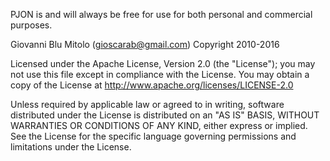 
PJON is and will always be free for use for both personal and commercial purposes.

Giovanni Blu Mitolo (gioscarab@gmail.com) Copyright 2010-2016

Licensed under the Apache License, Version 2.0 (the "License"); you
may not use this file except in compliance with the License. You may obtain a copy of the License at http://www.apache.org/licenses/LICENSE-2.0

Unless required by applicable law or agreed to in writing, software
distributed under the License is distributed on an "AS IS" BASIS,
WITHOUT WARRANTIES OR CONDITIONS OF ANY KIND, either express or implied.
See the License for the specific language governing permissions and
limitations under the License.
